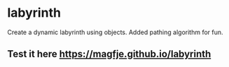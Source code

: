 # labyrinth
Create a dynamic labyrinth using objects. Added pathing algorithm for fun.

## Test it here https://magfje.github.io/labyrinth
